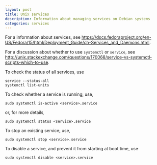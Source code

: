 ```yaml
---
layout: post
title: Unix services
description: Information about managing services on Debian systems
categories: services
---
```


For a information about services, see https://docs.fedoraproject.org/en-US/Fedora/15/html/Deployment_Guide/ch-Services_and_Daemons.html.

For a discussion about whether to use `systemctl` or `service`, see http://unix.stackexchange.com/questions/170068/service-vs-systemctl-scripts-which-to-use.

To check the status of all services, use

```
service --status-all
systemctl list-units
```

To check whether a service is running, use,

```
sudo systemctl is-active <service>.service
```

or, for more details,

```
sudo systemctl status <service>.service
```

To stop an existing service, use,

```
sudo systemctl stop <service>.service
```

To disable a service, and prevent it from starting at boot time, use

```
sudo systemctl disable <service>.service
```
